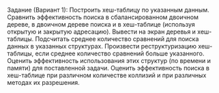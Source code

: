 Задание (Вариант 1):
Построить хеш-таблицу по указанным данным. Сравнить эффективность
поиска в сбалансированном двоичном дереве, в двоичном дереве поиска и в
хеш-таблице (используя открытую и закрытую адресацию). Вывести на
экран деревья и хеш-таблицы. Подсчитать среднее количество сравнений для
поиска данных в указанных структурах. Произвести реструктуризацию хеш-
таблицы, если среднее количество сравнений больше указанного. Оценить
эффективность использования этих структур (по времени и памяти) для
поставленной задачи. Оценить эффективность поиска в хеш-таблице при
различном количестве коллизий и при различных методах их разрешения.
